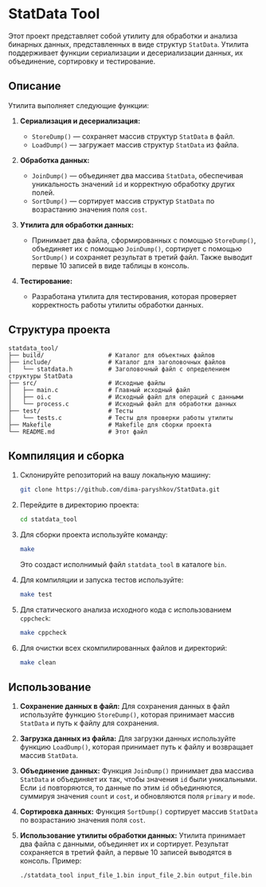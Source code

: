 # StatData Tool

Этот проект представляет собой утилиту для обработки и анализа бинарных данных, представленных в виде структур `StatData`. Утилита поддерживает функции сериализации и десериализации данных, их объединение, сортировку и тестирование.

## Описание

Утилита выполняет следующие функции:

1. **Сериализация и десериализация:**
   - `StoreDump()` — сохраняет массив структур `StatData` в файл.
   - `LoadDump()` — загружает массив структур `StatData` из файла.

2. **Обработка данных:**
   - `JoinDump()` — объединяет два массива `StatData`, обеспечивая уникальность значений `id` и корректную обработку других полей.
   - `SortDump()` — сортирует массив структур `StatData` по возрастанию значения поля `cost`.

3. **Утилита для обработки данных:**
   - Принимает два файла, сформированных с помощью `StoreDump()`, объединяет их с помощью `JoinDump()`, сортирует с помощью `SortDump()` и сохраняет результат в третий файл. Также выводит первые 10 записей в виде таблицы в консоль.

4. **Тестирование:**
   - Разработана утилита для тестирования, которая проверяет корректность работы утилиты обработки данных.

## Структура проекта

```
statdata_tool/
├── build/                  # Каталог для объектных файлов
├── include/                # Каталог для заголовочных файлов
│   └── statdata.h          # Заголовочный файл с определением структуры StatData
├── src/                    # Исходные файлы
│   ├── main.c              # Главный исходный файл
│   ├── oi.c                # Исходный файл для операций с данными
│   └── process.c           # Исходный файл для обработки данных
├── test/                   # Тесты
│   └── tests.c             # Тесты для проверки работы утилиты
├── Makefile                # Makefile для сборки проекта
└── README.md               # Этот файл
```

## Компиляция и сборка

1. Склонируйте репозиторий на вашу локальную машину:
   ```bash
   git clone https://github.com/dima-paryshkov/StatData.git
   ```

2. Перейдите в директорию проекта:
   ```bash
   cd statdata_tool
   ```

3. Для сборки проекта используйте команду:
   ```bash
   make
   ```
   Это создаст исполнимый файл `statdata_tool` в каталоге `bin`.

4. Для компиляции и запуска тестов используйте:
   ```bash
   make test
   ```

5. Для статического анализа исходного кода с использованием `cppcheck`:
   ```bash
   make cppcheck
   ```

6. Для очистки всех скомпилированных файлов и директорий:
   ```bash
   make clean
   ```

## Использование

1. **Сохранение данных в файл:**
   Для сохранения данных в файл используйте функцию `StoreDump()`, которая принимает массив `StatData` и путь к файлу для сохранения.

2. **Загрузка данных из файла:**
   Для загрузки данных используйте функцию `LoadDump()`, которая принимает путь к файлу и возвращает массив `StatData`.

3. **Объединение данных:**
   Функция `JoinDump()` принимает два массива `StatData` и объединяет их так, чтобы значения `id` были уникальными. Если `id` повторяются, то данные по этим `id` объединяются, суммируя значения `count` и `cost`, и обновляются поля `primary` и `mode`.

4. **Сортировка данных:**
   Функция `SortDump()` сортирует массив `StatData` по возрастанию значения поля `cost`.

5. **Использование утилиты обработки данных:**
   Утилита принимает два файла с данными, объединяет их и сортирует. Результат сохраняется в третий файл, а первые 10 записей выводятся в консоль. Пример:
   ```bash
   ./statdata_tool input_file_1.bin input_file_2.bin output_file.bin
   ```

